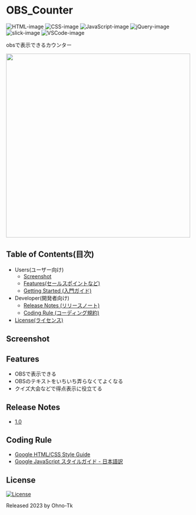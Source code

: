 # OBS_Counter
<!-- badge. -->

![HTML-image] ![CSS-image] ![JavaScript-image] ![jQuery-image] ![slick-image] ![VSCode-image]

<!-- image url. -->
[HTML-image]: https://custom-icon-badges.herokuapp.com/badge/HTML-e34c26.svg?logo=HTML&logoColor=white
[CSS-image]: https://custom-icon-badges.herokuapp.com/badge/CSS-563d7c.svg?logo=css3
[JavaScript-image]: https://custom-icon-badges.herokuapp.com/badge/JavaScript-f1e05a.svg?logo=JavaScript&logoColor=white
[jQuery-image]: https://img.shields.io/badge/-jQuery%20ver.3.3.1-0769AD.svg?logo=jquery&style=flat
[slick-image]: https://img.shields.io/badge/-slick%20ver.1.8.1-0078D6.svg?logo=&style=plastic
[VSCode-image]: https://img.shields.io/badge/-Visual%20studio%20code-007ACC.svg?logo=visualstudiocode&style=plastic

obsで表示できるカウンター

<img width="500" src="https://user-images.githubusercontent.com/51406176/205279268-d6e41e41-4da4-454a-9789-98c912cc2620.jpg">

## Table of Contents(目次)
- Users(ユーザー向け)
  - [Screenshot](#screenshot)
  - [Features(セールスポイントなど)](#features)
  - [Getting Started (入門ガイド)](https://github.com/Ohno-Tk/OBS_Counter/wiki/Getting-Started-(%E5%85%A5%E9%96%80%E3%82%AC%E3%82%A4%E3%83%89))
- Developer(開発者向け)
  - [Release Notes (リリースノート)](#release-notes)
  - [Coding Rule (コーディング規約)](#coding-rule)
- [License(ライセンス)](#license)

## Screenshot

## Features
- OBSで表示できる
- OBSのテキストをいちいち弄らなくてよくなる
- クイズ大会などで得点表示に役立てる

## Release Notes
- [1.0](https://github.com/Ohno-Tk/OBS_Counter/releases/tag/1.0)

## Coding Rule
- [Google HTML/CSS Style Guide](https://google.github.io/styleguide/htmlcssguide.html#Protocol)
- [Google JavaScript スタイルガイド - 日本語訳](https://w.atwiki.jp/aias-jsstyleguide2/)

## License
[![License](https://img.shields.io/badge/license-MIT-blue.svg)](/LICENSE)

Released 2023 by Ohno-Tk
